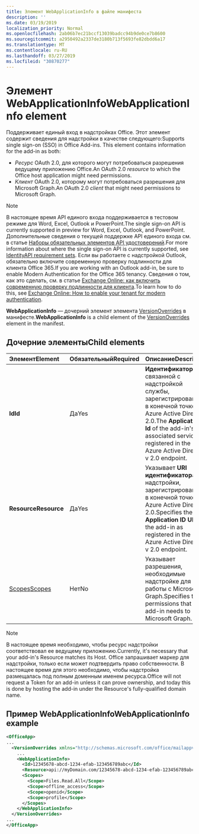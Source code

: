 ```yaml
---
title: Элемент WebApplicationInfo в файле манифеста
description: ''
ms.date: 03/19/2019
localization_priority: Normal
ms.openlocfilehash: 2ab06b7ec21bccf13039badcc94b9de0ce7b8600
ms.sourcegitcommit: a2950492a2337de3180b713f5693fe82dbdd6a17
ms.translationtype: MT
ms.contentlocale: ru-RU
ms.lasthandoff: 03/27/2019
ms.locfileid: "30870277"
---
```

# <a name="webapplicationinfo-element"></a><span data-ttu-id="35bf6-102">Элемент WebApplicationInfo</span><span class="sxs-lookup"><span data-stu-id="35bf6-102">WebApplicationInfo element</span></span>

<span data-ttu-id="35bf6-103">Поддерживает единый вход в надстройках Office. Этот элемент содержит сведения для надстройки в качестве следующего:</span><span class="sxs-lookup"><span data-stu-id="35bf6-103">Supports single sign-on (SSO) in Office Add-ins. This element contains information for the add-in as both:</span></span>

- <span data-ttu-id="35bf6-104">*Ресурс* OAuth 2.0, для которого могут потребоваться разрешения ведущему приложению Office.</span><span class="sxs-lookup"><span data-stu-id="35bf6-104">An OAuth 2.0 *resource* to which the Office host application might need permissions.</span></span>
- <span data-ttu-id="35bf6-105">*Клиент* OAuth 2.0, которому могут потребоваться разрешения для Microsoft Graph.</span><span class="sxs-lookup"><span data-stu-id="35bf6-105">An OAuth 2.0 *client* that might need permissions to Microsoft Graph.</span></span>

> [!NOTE]
> <span data-ttu-id="35bf6-106">В настоящее время API единого входа поддерживается в тестовом режиме для Word, Excel, Outlook и PowerPoint.</span><span class="sxs-lookup"><span data-stu-id="35bf6-106">The single sign-on API is currently supported in preview for Word, Excel, Outlook, and PowerPoint.</span></span> <span data-ttu-id="35bf6-107">Дополнительные сведения о текущей поддержке API единого входа см. в статье [Наборы обязательных элементов API удостоверений](/office/dev/add-ins/reference/requirement-sets/identity-api-requirement-sets).</span><span class="sxs-lookup"><span data-stu-id="35bf6-107">For more information about where the single sign-on API is currently supported, see [IdentityAPI requirement sets](/office/dev/add-ins/reference/requirement-sets/identity-api-requirement-sets).</span></span> <span data-ttu-id="35bf6-108">Если вы работаете с надстройкой Outlook, обязательно включите современную проверку подлинности для клиента Office 365.</span><span class="sxs-lookup"><span data-stu-id="35bf6-108">If you are working with an Outlook add-in, be sure to enable Modern Authentication for the Office 365 tenancy.</span></span> <span data-ttu-id="35bf6-109">Сведения о том, как это сделать, см. в статье [Exchange Online: как включить современную проверку подлинности для клиента](https://social.technet.microsoft.com/wiki/contents/articles/32711.exchange-online-how-to-enable-your-tenant-for-modern-authentication.aspx).</span><span class="sxs-lookup"><span data-stu-id="35bf6-109">To learn how to do this, see [Exchange Online: How to enable your tenant for modern authentication](https://social.technet.microsoft.com/wiki/contents/articles/32711.exchange-online-how-to-enable-your-tenant-for-modern-authentication.aspx).</span></span>

<span data-ttu-id="35bf6-110">**WebApplicationInfo** — дочерний элемент элемента [VersionOverrides](versionoverrides.md) в манифесте.</span><span class="sxs-lookup"><span data-stu-id="35bf6-110">**WebApplicationInfo** is a child element of the [VersionOverrides](versionoverrides.md) element in the manifest.</span></span>  

## <a name="child-elements"></a><span data-ttu-id="35bf6-111">Дочерние элементы</span><span class="sxs-lookup"><span data-stu-id="35bf6-111">Child elements</span></span>

|  <span data-ttu-id="35bf6-112">Элемент</span><span class="sxs-lookup"><span data-stu-id="35bf6-112">Element</span></span> |  <span data-ttu-id="35bf6-113">Обязательный</span><span class="sxs-lookup"><span data-stu-id="35bf6-113">Required</span></span>  |  <span data-ttu-id="35bf6-114">Описание</span><span class="sxs-lookup"><span data-stu-id="35bf6-114">Description</span></span>  |
|:-----|:-----|:-----|
|  <span data-ttu-id="35bf6-115">**Id**</span><span class="sxs-lookup"><span data-stu-id="35bf6-115">**Id**</span></span>    |  <span data-ttu-id="35bf6-116">Да</span><span class="sxs-lookup"><span data-stu-id="35bf6-116">Yes</span></span>   |  <span data-ttu-id="35bf6-117">**Идентификатор** связанной с надстройкой службы, зарегистрированный в конечной точке Azure Active Directory 2.0.</span><span class="sxs-lookup"><span data-stu-id="35bf6-117">The **Application Id** of the add-in's associated service as registered in the Azure Active Directory v 2.0 endpoint.</span></span>|
|  <span data-ttu-id="35bf6-118">**Resource**</span><span class="sxs-lookup"><span data-stu-id="35bf6-118">**Resource**</span></span>  |  <span data-ttu-id="35bf6-119">Да</span><span class="sxs-lookup"><span data-stu-id="35bf6-119">Yes</span></span>   |  <span data-ttu-id="35bf6-120">Указывает **URI идентификатора** надстройки, зарегистрированный в конечной точке Azure Active Directory 2.0.</span><span class="sxs-lookup"><span data-stu-id="35bf6-120">Specifies the **Application ID URI** of the add-in as registered in the Azure Active Directory v 2.0 endpoint.</span></span>|
|  [<span data-ttu-id="35bf6-121">Scopes</span><span class="sxs-lookup"><span data-stu-id="35bf6-121">Scopes</span></span>](scopes.md)                |  <span data-ttu-id="35bf6-122">Нет</span><span class="sxs-lookup"><span data-stu-id="35bf6-122">No</span></span>  |  <span data-ttu-id="35bf6-123">Указывает разрешения, необходимые надстройке для работы с Microsoft Graph.</span><span class="sxs-lookup"><span data-stu-id="35bf6-123">Specifies the permissions that the add-in needs to Microsoft Graph.</span></span>  |

> [!NOTE] 
> <span data-ttu-id="35bf6-124">В настоящее время необходимо, чтобы ресурс надстройки соответствовал ее ведущему приложению.</span><span class="sxs-lookup"><span data-stu-id="35bf6-124">Currently, it's necessary that your add-in's Resource matches its Host.</span></span> <span data-ttu-id="35bf6-125">Office запрашивает маркер для надстройки, только если может подтвердить право собственности. В настоящее время для этого необходимо, чтобы надстройка размещалась под полным доменным именем ресурса.</span><span class="sxs-lookup"><span data-stu-id="35bf6-125">Office will not request a Token for an add-in unless it can prove ownership, and today this is done by hosting the add-in under the Resource's fully-qualified domain name.</span></span>

## <a name="webapplicationinfo-example"></a><span data-ttu-id="35bf6-126">Пример WebApplicationInfo</span><span class="sxs-lookup"><span data-stu-id="35bf6-126">WebApplicationInfo example</span></span>

```xml
<OfficeApp>
...
  <VersionOverrides xmlns="http://schemas.microsoft.com/office/mailappversionoverrides" xsi:type="VersionOverridesV1_0">
    ...
    <WebApplicationInfo>
      <Id>12345678-abcd-1234-efab-123456789abc</Id>
      <Resource>api://myDomain.com/12345678-abcd-1234-efab-123456789abc<Resource>
      <Scopes>
        <Scope>Files.Read.All</Scope>
        <Scope>offline_access</Scope>
        <Scope>openid</Scope>
        <Scope>profile</Scope>        
      </Scopes>
    </WebApplicationInfo>
  </VersionOverrides>
...
</OfficeApp>
```
